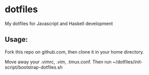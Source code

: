 dotfiles
========

My dotfiles for Javascript and Haskell development

Usage:
------
Fork this repo on github.com, then clone it in your home directory.

Move away your .vimrc, .vim, .tmux.conf. Then run ~/dotfiles/init-script/bootstrap-dotfiles.sh
